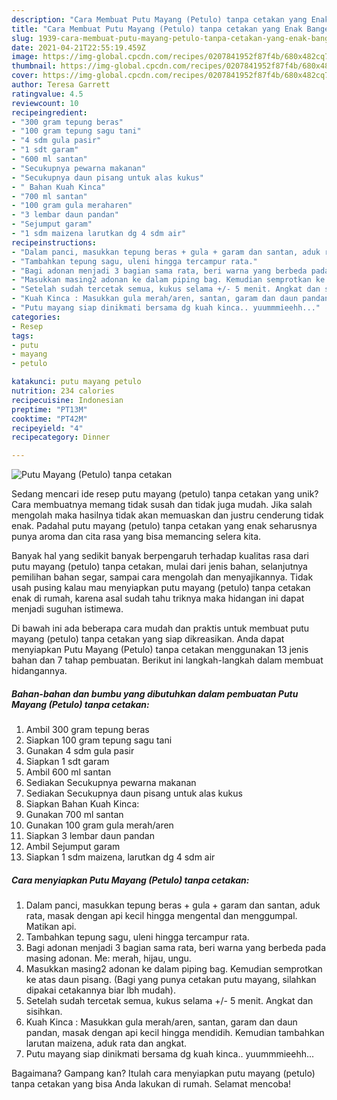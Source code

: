 ```yaml
---
description: "Cara Membuat Putu Mayang (Petulo) tanpa cetakan yang Enak Banget"
title: "Cara Membuat Putu Mayang (Petulo) tanpa cetakan yang Enak Banget"
slug: 1939-cara-membuat-putu-mayang-petulo-tanpa-cetakan-yang-enak-banget
date: 2021-04-21T22:55:19.459Z
image: https://img-global.cpcdn.com/recipes/0207841952f87f4b/680x482cq70/putu-mayang-petulo-tanpa-cetakan-foto-resep-utama.jpg
thumbnail: https://img-global.cpcdn.com/recipes/0207841952f87f4b/680x482cq70/putu-mayang-petulo-tanpa-cetakan-foto-resep-utama.jpg
cover: https://img-global.cpcdn.com/recipes/0207841952f87f4b/680x482cq70/putu-mayang-petulo-tanpa-cetakan-foto-resep-utama.jpg
author: Teresa Garrett
ratingvalue: 4.5
reviewcount: 10
recipeingredient:
- "300 gram tepung beras"
- "100 gram tepung sagu tani"
- "4 sdm gula pasir"
- "1 sdt garam"
- "600 ml santan"
- "Secukupnya pewarna makanan"
- "Secukupnya daun pisang untuk alas kukus"
- " Bahan Kuah Kinca"
- "700 ml santan"
- "100 gram gula meraharen"
- "3 lembar daun pandan"
- "Sejumput garam"
- "1 sdm maizena larutkan dg 4 sdm air"
recipeinstructions:
- "Dalam panci, masukkan tepung beras + gula + garam dan santan, aduk rata, masak dengan api kecil hingga mengental dan menggumpal. Matikan api."
- "Tambahkan tepung sagu, uleni hingga tercampur rata."
- "Bagi adonan menjadi 3 bagian sama rata, beri warna yang berbeda pada masing adonan. Me: merah, hijau, ungu."
- "Masukkan masing2 adonan ke dalam piping bag. Kemudian semprotkan ke atas daun pisang. (Bagi yang punya cetakan putu mayang, silahkan dipakai cetakannya biar lbh mudah)."
- "Setelah sudah tercetak semua, kukus selama +/- 5 menit. Angkat dan sisihkan."
- "Kuah Kinca : Masukkan gula merah/aren, santan, garam dan daun pandan, masak dengan api kecil hingga mendidih. Kemudian tambahkan larutan maizena, aduk rata dan angkat."
- "Putu mayang siap dinikmati bersama dg kuah kinca.. yuummmieehh..."
categories:
- Resep
tags:
- putu
- mayang
- petulo

katakunci: putu mayang petulo 
nutrition: 234 calories
recipecuisine: Indonesian
preptime: "PT13M"
cooktime: "PT42M"
recipeyield: "4"
recipecategory: Dinner

---
```



![Putu Mayang (Petulo) tanpa cetakan](https://img-global.cpcdn.com/recipes/0207841952f87f4b/680x482cq70/putu-mayang-petulo-tanpa-cetakan-foto-resep-utama.jpg)

Sedang mencari ide resep putu mayang (petulo) tanpa cetakan yang unik? Cara membuatnya memang tidak susah dan tidak juga mudah. Jika salah mengolah maka hasilnya tidak akan memuaskan dan justru cenderung tidak enak. Padahal putu mayang (petulo) tanpa cetakan yang enak seharusnya punya aroma dan cita rasa yang bisa memancing selera kita.

Banyak hal yang sedikit banyak berpengaruh terhadap kualitas rasa dari putu mayang (petulo) tanpa cetakan, mulai dari jenis bahan, selanjutnya pemilihan bahan segar, sampai cara mengolah dan menyajikannya. Tidak usah pusing kalau mau menyiapkan putu mayang (petulo) tanpa cetakan enak di rumah, karena asal sudah tahu triknya maka hidangan ini dapat menjadi suguhan istimewa.




Di bawah ini ada beberapa cara mudah dan praktis untuk membuat putu mayang (petulo) tanpa cetakan yang siap dikreasikan. Anda dapat menyiapkan Putu Mayang (Petulo) tanpa cetakan menggunakan 13 jenis bahan dan 7 tahap pembuatan. Berikut ini langkah-langkah dalam membuat hidangannya.

<!--inarticleads1-->

##### Bahan-bahan dan bumbu yang dibutuhkan dalam pembuatan Putu Mayang (Petulo) tanpa cetakan:

1. Ambil 300 gram tepung beras
1. Siapkan 100 gram tepung sagu tani
1. Gunakan 4 sdm gula pasir
1. Siapkan 1 sdt garam
1. Ambil 600 ml santan
1. Sediakan Secukupnya pewarna makanan
1. Sediakan Secukupnya daun pisang untuk alas kukus
1. Siapkan  Bahan Kuah Kinca:
1. Gunakan 700 ml santan
1. Gunakan 100 gram gula merah/aren
1. Siapkan 3 lembar daun pandan
1. Ambil Sejumput garam
1. Siapkan 1 sdm maizena, larutkan dg 4 sdm air




<!--inarticleads2-->

##### Cara menyiapkan Putu Mayang (Petulo) tanpa cetakan:

1. Dalam panci, masukkan tepung beras + gula + garam dan santan, aduk rata, masak dengan api kecil hingga mengental dan menggumpal. Matikan api.
1. Tambahkan tepung sagu, uleni hingga tercampur rata.
1. Bagi adonan menjadi 3 bagian sama rata, beri warna yang berbeda pada masing adonan. Me: merah, hijau, ungu.
1. Masukkan masing2 adonan ke dalam piping bag. Kemudian semprotkan ke atas daun pisang. (Bagi yang punya cetakan putu mayang, silahkan dipakai cetakannya biar lbh mudah).
1. Setelah sudah tercetak semua, kukus selama +/- 5 menit. Angkat dan sisihkan.
1. Kuah Kinca : Masukkan gula merah/aren, santan, garam dan daun pandan, masak dengan api kecil hingga mendidih. Kemudian tambahkan larutan maizena, aduk rata dan angkat.
1. Putu mayang siap dinikmati bersama dg kuah kinca.. yuummmieehh...




Bagaimana? Gampang kan? Itulah cara menyiapkan putu mayang (petulo) tanpa cetakan yang bisa Anda lakukan di rumah. Selamat mencoba!
